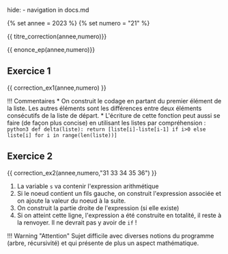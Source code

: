 hide: - navigation  in docs.md

{% set annee = 2023 %}
{% set numero = "21" %}

{{ titre_correction(annee,numero)}} 

{{ enonce_ep(annee,numero)}}


## Exercice 1

{{ correction_ex1(annee,numero) }}

!!! Commentaires
    * On construit le codage en partant du premier élément de la liste. Les autres éléments sont les différences entre deux éléments consécutifs de la liste de départ.
    * L'écriture de cette fonction peut aussi se faire (de façon plus concise) en utilisant les listes par compréhension :
    ```python3
        def delta(liste):
            return [liste[i]-liste[i-1] if i>0 else liste[i] for i in range(len(liste))]
    ```

## Exercice 2

{{ correction_ex2(annee,numero,"31 33 34 35 36") }}

1. La variable `s` va contenir l'expression arithmétique
2. Si le noeud contient un fils gauche, on construit l'expression associée et on ajoute la valeur du noeud à la suite.
3. On construit la partie droite de l'expression (si elle existe)
4. Si on atteint cette ligne, l'expression a été construite en totalité, il reste à la renvoyer. Il ne devrait pas y avoir de `if` ! 

!!! Warning "Attention"
        Sujet  difficile avec diverses notions du programme (arbre, récursivité) et qui présente de plus un aspect mathématique. 